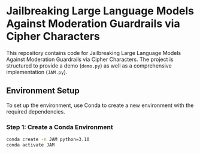# Jailbreaking Large Language Models Against Moderation Guardrails via Cipher Characters

This repository contains code for Jailbreaking Large Language Models Against Moderation Guardrails via Cipher Characters. The project is structured to provide a demo (`demo.py`) as well as a comprehensive implementation (`JAM.py`).

## Environment Setup

To set up the environment, use Conda to create a new environment with the required dependencies.

### Step 1: Create a Conda Environment
```bash
conda create -n JAM python=3.10
conda activate JAM
